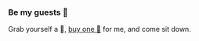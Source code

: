 ### Be my guests :wave:

Grab yourself a :beer:, [buy one :beer:](https://www.paypal.com/donate/?hosted_button_id=RCUKNHLL35ZZS) for me, and come sit down.
